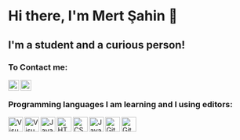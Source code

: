 
# Hi there, I'm Mert Şahin 👋

## I'm a student and a curious person!

### To Contact me:

[<img align="left" alt="Mert Şahin | LinkedIn" width="22px" src="https://cdn.jsdelivr.net/npm/simple-icons@v3/icons/linkedin.svg" />][linkedin]
[<img align="left" alt="Mert Şahin | Instagram" width="22px" src="https://cdn.jsdelivr.net/npm/simple-icons@v3/icons/instagram.svg" />][instagram]

<br/>

### Programming languages I am learning and I using editors:

<img align="left" alt="Visual Studio" width="30px" src="https://cdn.svgporn.com/logos/visual-studio.svg" />
<img align="left" alt="Visual Studio Code" width="30px" src="https://cdn.svgporn.com/logos/visual-studio-code.svg" />
<img align="left" alt="Java" width="30px" src="https://cdn.svgporn.com/logos/java.svg" />
<img align="left" alt="HTML5" width="30px" src="https://cdn.svgporn.com/logos/html-5.svg" />
<img align="left" alt="CSS3" width="30px" src="https://cdn.svgporn.com/logos/css-3.svg" />
<img align="left" alt="JavaScript" width="30px" src="https://cdn.svgporn.com/logos/javascript.svg" />
<img align="left" alt="Git" width="30px" src="https://cdn.svgporn.com/logos/git-icon.svg" />
<img align="left" alt="GitHub" width="30px" src="https://cdn.svgporn.com/logos/github-icon.svg" />
<br/>
<br/>

[instagram]: https://instagram.com/mertsah1ns
[linkedin]: https://linkedin.com/in/mertsah1ns
[github]: https://github.com/mertsah1ns
